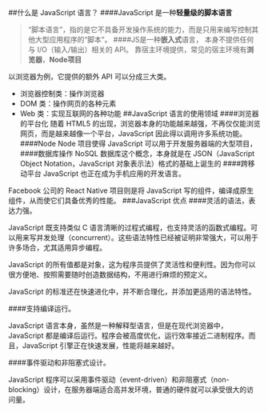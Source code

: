 ##什么是 JavaScript 语言？
####JavaScript 是一种**轻量级的脚本语言**
>“脚本语言”，指的是它不具备开发操作系统的能力，而是只用来编写控制其他大型应用程序的“脚本”。
####JS是一种**嵌入式**语言， 本身不提供任何与 I/O（输入/输出）相关的 API。
>靠宿主环境提供，常见的宿主环境有**浏览器**，**Node项目**

以浏览器为例，它提供的额外 API 可以分成三大类。
- 浏览器控制类：操作浏览器
- DOM 类：操作网页的各种元素
- Web 类：实现互联网的各种功能
##JavaScript 语言的使用领域
####浏览器的平台化
随着 HTML5 的出现，浏览器本身的功能越来越强，不再仅仅能浏览网页，而是越来越像一个平台，JavaScript 因此得以调用许多系统功能。
####Node
Node 项目使得 JavaScript 可以用于开发服务器端的大型项目，
####数据库操作
NoSQL 数据库这个概念，本身就是在 JSON（JavaScript Object Notation，JavaScript 对象表示法）格式的基础上诞生的
####跨移动平台
JavaScript 也正在成为手机应用的开发语言。

Facebook 公司的 React Native 项目则是将 JavaScript 写的组件，编译成原生组件，从而使它们具备优秀的性能。
###JavaScript 优点
####灵活的语法，表达力强。

JavaScript 既支持类似 C 语言清晰的过程式编程，也支持灵活的函数式编程。可以用来写并发处理（concurrent）。这些语法特性已经被证明非常强大，可以用于许多场合，尤其适用异步编程。

JavaScript 的所有值都是对象，这为程序员提供了灵活性和便利性。因为你可以很方便地、按照需要随时创造数据结构，不用进行麻烦的预定义。

JavaScript 的标准还在快速进化中，并不断合理化，并添加更适用的语法特性。

####支持编译运行。

JavaScript 语言本身，虽然是一种解释型语言，但是在现代浏览器中，JavaScript 都是编译后运行。程序会被高度优化，运行效率接近二进制程序。而且，JavaScript 引擎正在快速发展，性能将越来越好。

####事件驱动和非阻塞式设计。

JavaScript 程序可以采用事件驱动（event-driven）和非阻塞式（non-blocking）设计，在服务器端适合高并发环境，普通的硬件就可以承受很大的访问量。
